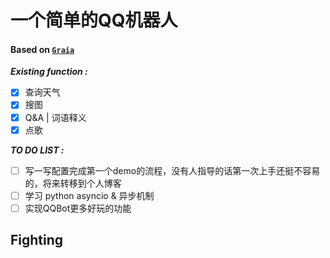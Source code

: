 # 一个简单的QQ机器人

#### Based on [`Graia`](https://github.com/GraiaProject/Application)

***Existing function :***
- [x] 查询天气
- [x] 搜图
- [x] Q&A | 词语释义
- [x] 点歌

***TO DO LIST :***
- [ ] 写一写配置完成第一个demo的流程，没有人指导的话第一次上手还挺不容易的，将来转移到个人博客
- [ ] 学习 python asyncio & 异步机制
- [ ] 实现QQBot更多好玩的功能

## **Fighting**
